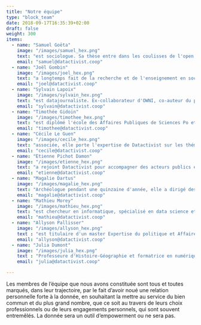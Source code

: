 ```yaml
---
title: "Notre équipe"
type: "block_team"
date: 2018-09-17T16:35:39+02:00
draft: false
weight: 300
items:
  - name: "Samuel Goëta"
    image: "/images/samuel_hex.png"
    text: "est sociologue. Sa thèse entre dans les coulisses de l'open data et interroge les conditions de mise en œuvre de ces projets. Il est co-fondateur de l'association Open Knowledge France où il milite pour que l'ouverture du savoir bénéficie à tous."
    email: "samuel@datactivist.coop"
  - name: "Joël Gombin"
    image: "/images/joel_hex.png"
    text: "a longtemps fait de la recherche et de l'enseignement en sociologie électorale, ce qui lui a permis d'acquérir de solides compétences en data science. Gérant de Datactivist, il a une expérience significative de direction de projet, pour des clients tant publics que privés."
    email: "joel@datactivist.coop"
  - name: "Sylvain Lapoix"
    image: "/images/sylvain_hex.png"
    text: "est datajournaliste. Ex-collaborateur d'OWNI, co-auteur du programme de France Télévision #Datagueule, il chérit l'open data et défend la philosophie des sources ouvertes. Padawan en R et en Python, il forme à l'usage de la donnée journalistes et acteurs de la société civile en France et en Afrique francophone."
    email: "sylvain@datactivist.coop"
  - name: "Timothée Gidoin"
    image: "/images/timothee_hex.png"
    text: "est diplômé l'école des Affaires Publiques de Sciences Po et de l'Edhec. Convaincu par l'importance de la donnée dans le débat public, il se passionne pour le fact-checking et s'est récemment investi dans un projet entrepreneurial visant à combattre les fake news."
    email: "timothee@datactivist.coop"
  - name: "Cécile Le Guen"
    image: "/images/cecile_hex.png"
    text: "associée, elle porte l'expertise de Datactivist sur les thématiques de commande publique ouverte et de coopération internationale. Polyglotte et ancienne salariée d’Open Knowledge International, elle a parcouru le monde à la rencontre des communautés open data et continue de le faire, développant la branche internationale de la coopérative."
    email: "cecile@datactivist.coop"
  - name: "Etienne Pichot Damon"
    image: "/images/etienne_hex.png"
    text: "a rejoint Datactivist pour accompagner des acteurs publics et privés dans l'ouverture et la réutilisation de leurs données. Avant cela, il a été en charge de la politique d'open data pour la Métropole Européenne de Lille, et cette expérience l'a mené à s'investir plus particulièrement dans le sujet des transports."
    email: "etienne@datactivist.coop"
  - name: "Magalie Dartus"
    image: "/images/magalie_hex.png"
    text: "Archéologue pendant une quinzaine d'année, elle a dirigé des opérations de fouille en France et à l’étranger avant de se reconvertir dans la géomatique. Ses centres d’intérêts professionnels la poussent désormais vers l’open data et l’animation d’équipes. Elle a une prédilection toute particulière pour la cartographie libre et le crowdsourcing."
    email: "magalie@datactivist.coop"
  - name: "Mathieu Morey"
    image: "/images/mathieu_hex.png"
    text: "est chercheur en informatique, spécialisé en data science et machine learning. Il développe des méthodes et des outils pour améliorer la découvrabilité et la qualité des données ouvertes, au bénéfice des producteurs et des réutilisateurs."
    email: "mathieu@datactivist.coop"
  - name: "Allyson Pallisser"
    image: "/images/allyson_hex.png"
    text : "est titulaire d'un master Expertise du politique et Affaires publiques. Dans le prolongement de son mémoire, il travaille sur la mise en place des politiques publiques d'open data, notamment au Brésil."
    email: "allyson@datactivist.coop"
  - name: "Julia Dumont"
    image: "/images/julia_hex.png"
    text : "Professeure d'Histoire-Géographie et formatrice en numérique pendant 10 ans, elle a cherché à montrer aux élèves et aux enseignants le potentiel des données comme matériau pédagogique. Croyant fermement au pouvoir émancipateur des données, elle aimerait contribuer à la démocratisation de leurs usages pour favoriser l'émergence d'une société apprenante."
    email: "julia@datactivist.coop"

---
```


Les membres de l’équipe que nous avons constituée sont tous et toutes marqués, dans leur trajectoire, par le fait d’avoir noué une relation personnelle forte à la donnée, en souhaitant la mettre au service du bien commun et du plus grand nombre, que ce soit au travers de leurs choix professionnels ou de leurs engagements personnels, qui sont souvent entremêlés. La donnée sera un outil d’empowerment ou ne sera pas.

